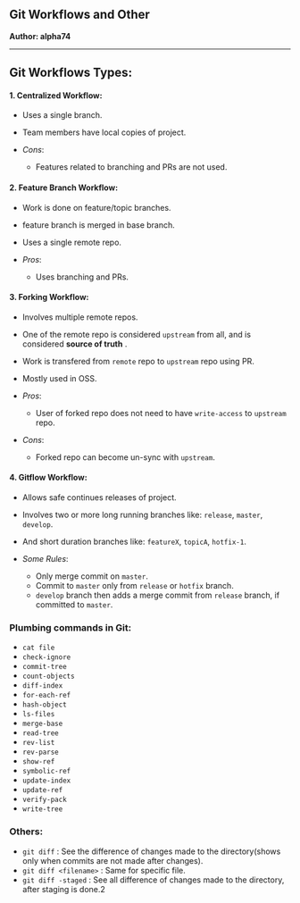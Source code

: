 ## Git Workflows and Other
__Author: alpha74__

----------

## Git Workflows Types:
	
#### 1. Centralized Workflow:
- Uses a single branch.
- Team members have local copies of project.

- *Cons*:
	- Features related to branching and PRs are not used.

#### 2. Feature Branch Workflow:
- Work is done on feature/topic branches.
- feature branch is merged in base branch.
- Uses a single remote repo.

- *Pros*:
	- Uses branching and PRs.
		
#### 3. Forking Workflow:
- Involves multiple remote repos.
- One of the remote repo is considered `upstream` from all, and is considered __source of truth__ .
- Work is transfered from `remote` repo to `upstream` repo using PR.
- Mostly used in OSS.

- *Pros*:
	- User of forked repo does not need to have `write-access` to `upstream` repo.

- *Cons*:
	- Forked repo can become un-sync with `upstream`. 


#### 4. Gitflow Workflow:
- Allows safe continues releases of project.
- Involves two or more long running branches like: `release`, `master`, `develop`.
- And short duration branches like: `featureX`, `topicA`, `hotfix-1`.

- *Some Rules*:
	- Only merge commit on `master`.
	- Commit to `master` only from `release` or `hotfix` branch.
	- `develop` branch then adds a merge commit from `release` branch, if committed to `master`.


### Plumbing commands in Git:
- `cat file`
- `check-ignore`
- `commit-tree`
- `count-objects`
- `diff-index`
- `for-each-ref`
- `hash-object`
- `ls-files`
- `merge-base`
- `read-tree`
- `rev-list`
- `rev-parse`
- `show-ref`
- `symbolic-ref`
- `update-index`
- `update-ref`
- `verify-pack`
- `write-tree`

### Others:	
- `git diff` : See the difference of changes made to the directory(shows only when commits are not made after changes).
- `git diff <filename>` : Same for specific file.
- `git diff -staged` : See all difference of changes made to the directory, after staging is done.2
